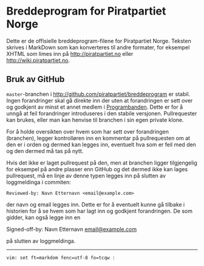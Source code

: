 Breddeprogram for Piratpartiet Norge
====================================

Dette er de offisielle breddeprogram-filene for Piratpartiet Norge. 
Teksten skrives i MarkDown som kan konverteres til andre formater, for 
eksempel XHTML som limes inn på <http://piratpartiet.no> eller 
<http://wiki.piratpartiet.no>.

Bruk av GitHub
--------------

`master`-branchen i <http://github.com/piratpartiet/breddeprogram> er 
stabil. Ingen forandringer skal gå direkte inn der uten at forandringen 
er sett over og godkjent av minst et annet medlem i 
[Programbanden](http://wiki.piratpartiet.no/index.php?title=Programbanden). 
Dette er for å unngå at feil forandringer introduseres i den stabile 
versjonen. Pullrequester kan brukes, eller man kan henvise til branchen 
i sin egen private klone.

For å holde oversikten over hvem som har sett over forandringen 
(branchen), legger kontrolløren inn en kommentar på pullrequesten om at 
den er i orden og dermed kan legges inn, eventuelt hva som er feil med 
den og den dermed må tas på nytt.

Hvis det ikke er laget pullrequest på den, men at branchen ligger 
tilgjengelig for eksempel på andre plasser enn GitHub og det dermed ikke 
kan lages pullrequest, må en linje av denne typen legges inn på slutten 
av loggmeldinga i commiten:

    Reviewed-by: Navn Etternavn <email@example.com>

der navn og email legges inn. Dette er for å eventuelt kunne gå tilbake 
i historien for å se hvem som har lagt inn og godkjent forandringen. De 
som gidder, kan også legge inn en

  Signed-off-by: Navn Etternavn <email@example.com>

på slutten av loggmeldinga.

----

    vim: set ft=markdom fenc=utf-8 fo=tcqw :
